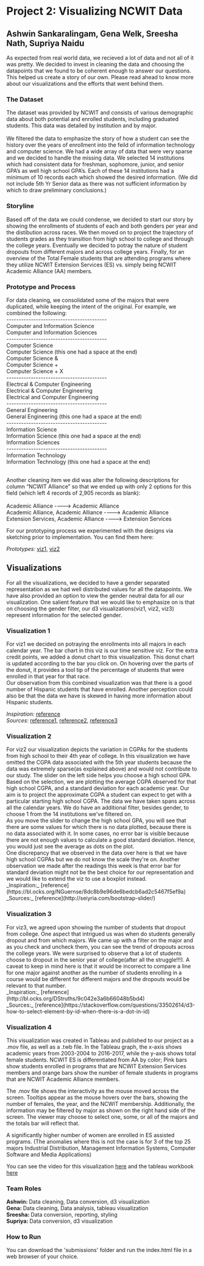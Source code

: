 <h1>Project 2: Visualizing NCWIT Data</h1>
<h2> Ashwin Sankaralingam, Gena Welk, Sreesha Nath, Supriya Naidu </h2>

As expected from real world data, we recieved a lot of data and not all of it was pretty. We decided to invest in cleaning the data and choosing the datapoints that we found to be coherent enough to answer our questions. This helped us create a story of our own. Please read ahead to know more about our visualizations and the efforts that went behind them.

<h3>The Dataset</h3>
The dataset was provided by NCWIT and consists of various demographic data about both potential and enrolled students, including graduated students.  This data was detailed by institution and by major.
<br/><br/>
We filtered the data to emphasize the story of how a student can see the history over the years of enrollment into the feild of information technology and computer science.  We had a wide array of data that were very sparse and we decided to handle the missing data. We selected 14 institutions which had consistent data for freshman, sophomore, junior, and senior GPA’s as well high school GPA’s.  Each of these 14 institutions had a minimum of 10 records each which showed the desired information. (We did not include 5th Yr Senior data as there was not sufficient information by which to draw preliminary conclusions.)

<h3>Storyline</h3>
Based off of the data we could condense, we decided to start our story by showing the enrollments of students of each and both genders per year and the distibution across races. We then moved on to project the trajectory of students grades as they transition from high school to college and through the college years. Eventually we decided to potray the nature of student dropouts from different majors and across college years. Finally, for an overview of the Total Female students that are attending programs where they utilize NCWIT Extension Services (ES) vs. simply being NCWIT Academic Alliance (AA) members.

<h3>Prototype and Process</h3>
For data cleaning, we consolidated some of the majors that were duplicated, while keeping the intent of the original.  For example, we combined the following:<br/>
-----------------------------------------<br/>
Computer and Information Science<br/>
Computer and Information Sciences<br/>
-----------------------------------------<br/>
Computer Science<br/>
Computer Science (this one had a space at the end)<br/>
Computer Science &<br/>
Computer Science +<br/>
Computer Science + X<br/>
-----------------------------------------<br/>
Electrcal & Computer Engineering<br/>
Electrical & Computer Engineering<br/>
Electrical and Computer Engineering<br/>
-----------------------------------------<br/>
General Engineering<br/>
General Engineering (this one had a space at the end)<br/>
-----------------------------------------<br/>
Information Science<br/>
Information Science (this one had a space at the end)<br/>
Information Sciences<br/>
-----------------------------------------<br/>
Information Technology<br/>
Information Technology (this one had a space at the end)<br/><br/>

Another cleaning item we did was alter the following descriptions for column “NCWIT Alliance” so that we ended up with only 2 options for this field (which left 4 records of 2,905 records as blank):<br/><br/>
Academic Alliance ---->  Academic Alliance<br/>
Academic Alliance, Academic Alliance ---->  Academic Alliance<br/>
Extension Services, Academic Alliance ---->  Extension Services<br/>
 
For our prototyping process we experimented with the designs via sketching prior to implementation. You can find them here:

_Prototypes:_ 
[viz1](https://github.com/INFO-4602-5602/project-2-ncwit-team-9/blob/master/Prototyping/IMG_3811.jpg),
[viz2](https://github.com/INFO-4602-5602/project-2-ncwit-team-9/blob/master/Prototyping/IMG_3812.jpg)

<h2>Visualizations</h2>
For all the visualizations, we decided to have a gender separated representation as we had well distributed values for all the datapoints. We have also provided an option to view the gender neutral data for all our visualization. One salient feature that we would like to emphasize on is that on choosing the gender filter, our d3 visualizations(viz1, viz2, viz3) represent information for the selected gender.

<h3>Visualization 1</h3>
For viz1 we decided on potraying the enrollments into all majors in each calendar year. The bar chart in this viz is our time sensitive viz. For the extra credit points, we added a donut chart to this visualization. This donut chart is updated according to the bar you click on. On hovering over the parts of the donut, it provides a tool tip of the percentage of students that were enrolled in that year for that race. <br/>
Our observation from this combined visualization was that there is a good number of Hispanic students that have enrolled. Another perception could also be that the data we have is skewed in having more information about Hispanic students. <br/>

_Inspiration:_  [reference](http://bl.ocks.org/diethardsteiner/3287802)<br/>
_Sources:_ 
[reference1](https://bl.ocks.org/vickygisel/c3f4eb2b16b86dd0f641263383f05a13),
[reference2](https://bl.ocks.org/pstuffa/3393ff2711a53975040077b7453781a9),
[reference3](http://bl.ocks.org/mstanaland/6106487)<br/>

<h3>Visualization 2</h3>
For viz2 our visualization depicts the variation in CGPAs for the students from high school to their 4th year of college. In this visualization we have omitted the CGPA data associated with the 5th year students because the data was extremely sparse(as explained above) and would not contribute to our study. The slider on the left side helps you choose a high school GPA. Based on the selection, we are plotting the average CGPA observed for that high school CGPA, and a standard deviation for each academic year. Our aim is to project the approximate CGPA a student can expect to get with a particular starting high school CGPA. The data we have taken spans across all the calendar years. We do have an additional filter, besides gender, to choose 1 from the 14 institutions we've filtered on. <br/>
As you move the slider to change the high school GPA, you will see that there are some values for which there is no data plotted, because there is no data associated with it. In some cases, no error bar is visible because there are not enough values to calculate a good standard deviation. Hence, you would just see the average as dots on the plot.<br/>
One discrepancy that we observed in the data over here is that we have high school CGPAs but we do not know the scale they're on. Another observation we made after the readings this week is that error bar for standard deviation might not be the best choice for our representation and we would like to extend the viz to use a boxplot instead.</br>
_Inspiration:_ [reference](https://bl.ocks.org/NGuernse/8dc8b9e96de6bedcb6ad2c5467f5ef9a) <br/>
_Sources:_ [reference](http://seiyria.com/bootstrap-slider/)

<h3>Visualization 3</h3>
For viz3, we agreed upon showing the number of students that dropout from college. One aspect that intrigued us was when do students generally dropout and from which majors. We came up with a filter on the major and as you check and uncheck them, you can see the trend of dropouts across the college years. We were surprised to observe that a lot of students choose to dropout in the senior year of college(after all the struggle!!!). A caveat to keep in mind here is that it would be incorrect to compare a line for one major against another as the number of students enrolling in a course would be different for different majors and the dropouts would be relevant to that number.
<br/>
_Inspiration:_ [reference](http://bl.ocks.org/DStruths/9c042e3a6b66048b5bd4) <br/>
_Sources:_ [reference](https://stackoverflow.com/questions/33502614/d3-how-to-select-element-by-id-when-there-is-a-dot-in-id)

<h3>Visualization 4</h3>

This visualization was created in Tableau and published to our project as a .mov file, as well as a .twb file.  In the Tableau graph, the x-axis shows academic years from 2003-2004 to 2016-2017, while the y-axis shows total female students.  NCWIT ES is differentiated from AA by color; Pink bars show students enrolled in programs that are NCWIT Extension Services members and orange bars show the number of female students in programs that are NCWIT Academic Alliance members.<br/>

The .mov file shows the interactivity as the mouse moved across the screen.  Tooltips appear as the mouse hovers over the bars, showing the number of females, the year, and the NCWIT membership.  Additionally, the information may be filtered by major as shown on the right hand side of the screen.  The viewer may choose to select one, some, or all of the majors and the totals bar will reflect that.<br/>

A significantly higher number of women are enrolled in ES assisted programs.  (The anomalies where this is not the case is for 3 of the top 25 majors Industrial Distribution, Management Information Systems, Computer Software and Media Applications)<br/>


You can see the video for this visualization [here](https://www.youtube.com/watch?v=6-zR8niosi8&feature=youtu.be) and the tableau workbook [here](https://github.com/INFO-4602-5602/project-2-ncwit-team-9/tree/master/Vis4)

<h3>Team Roles</h3>
<b>Ashwin: </b> Data cleaning, Data conversion, d3 visualization<br/>
<b>Gena: </b> Data cleaning, Data analysis, tableau visualization<br/>
<b>Sreesha: </b> Data conversion, reporting, styling<br/>
<b>Supriya: </b> Data conversion, d3 visualization<br/>

<h3>How to Run</h3>
You can download the 'submissions' folder and run the index.html file in a web browser of your choice.

